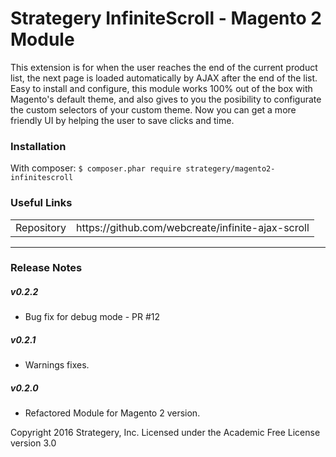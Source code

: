 Strategery InfiniteScroll - Magento 2 Module
=====================
This extension is for when the user reaches the end of the current product list, the next page is loaded automatically by AJAX after the end of the list. Easy to install and configure, this module works 100% out of the box with Magento's default theme, and also gives to you the posibility to configurate the custom selectors of your custom theme. Now you can get a more friendly UI by helping the user to save clicks and time.

### Installation

With composer:
    `$ composer.phar require strategery/magento2-infinitescroll`

### Useful Links
<table>
<tr>
  <td>Repository</td><td>https://github.com/webcreate/infinite-ajax-scroll</td>
</tr>
</table>

------------------
### Release Notes

##### v0.2.2
- Bug fix for debug mode - PR #12

##### v0.2.1
- Warnings fixes.

##### v0.2.0
- Refactored Module for Magento 2 version.


Copyright 2016 Strategery, Inc. Licensed under the Academic Free License version 3.0
